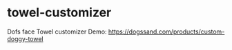 # towel-customizer
Dofs face Towel customizer
Demo: https://dogssand.com/products/custom-doggy-towel
